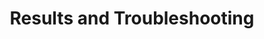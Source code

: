 ---
linktitle: Results and Troubleshooting
title: Results and Troubleshooting
sitemap:
  priority: 1.0
---